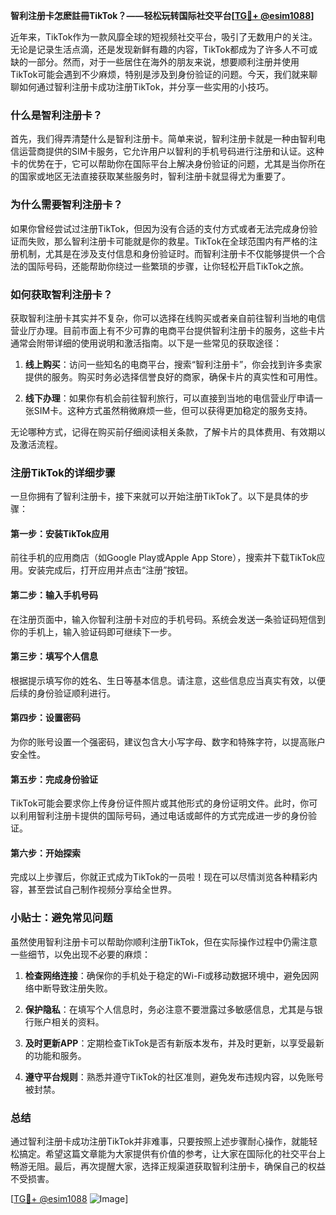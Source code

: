 **智利注册卡怎麽註冊TikTok？——轻松玩转国际社交平台[[TG💪+ @esim1088](https://t.me/s/esim1088)]**

近年来，TikTok作为一款风靡全球的短视频社交平台，吸引了无数用户的关注。无论是记录生活点滴，还是发现新鲜有趣的内容，TikTok都成为了许多人不可或缺的一部分。然而，对于一些居住在海外的朋友来说，想要顺利注册并使用TikTok可能会遇到不少麻烦，特别是涉及到身份验证的问题。今天，我们就来聊聊如何通过智利注册卡成功注册TikTok，并分享一些实用的小技巧。

### 什么是智利注册卡？

首先，我们得弄清楚什么是智利注册卡。简单来说，智利注册卡就是一种由智利电信运营商提供的SIM卡服务，它允许用户以智利的手机号码进行注册和认证。这种卡的优势在于，它可以帮助你在国际平台上解决身份验证的问题，尤其是当你所在的国家或地区无法直接获取某些服务时，智利注册卡就显得尤为重要了。

### 为什么需要智利注册卡？

如果你曾经尝试过注册TikTok，但因为没有合适的支付方式或者无法完成身份验证而失败，那么智利注册卡可能就是你的救星。TikTok在全球范围内有严格的注册机制，尤其是在涉及支付信息和身份验证时。而智利注册卡不仅能够提供一个合法的国际号码，还能帮助你绕过一些繁琐的步骤，让你轻松开启TikTok之旅。

### 如何获取智利注册卡？

获取智利注册卡其实并不复杂，你可以选择在线购买或者亲自前往智利当地的电信营业厅办理。目前市面上有不少可靠的电商平台提供智利注册卡的服务，这些卡片通常会附带详细的使用说明和激活指南。以下是一些常见的获取途径：

1. **线上购买**：访问一些知名的电商平台，搜索“智利注册卡”，你会找到许多卖家提供的服务。购买时务必选择信誉良好的商家，确保卡片的真实性和可用性。
   
2. **线下办理**：如果你有机会前往智利旅行，可以直接到当地的电信营业厅申请一张SIM卡。这种方式虽然稍微麻烦一些，但可以获得更加稳定的服务支持。

无论哪种方式，记得在购买前仔细阅读相关条款，了解卡片的具体费用、有效期以及激活流程。

### 注册TikTok的详细步骤

一旦你拥有了智利注册卡，接下来就可以开始注册TikTok了。以下是具体的步骤：

#### 第一步：安装TikTok应用
前往手机的应用商店（如Google Play或Apple App Store），搜索并下载TikTok应用。安装完成后，打开应用并点击“注册”按钮。

#### 第二步：输入手机号码
在注册页面中，输入你智利注册卡对应的手机号码。系统会发送一条验证码短信到你的手机上，输入验证码即可继续下一步。

#### 第三步：填写个人信息
根据提示填写你的姓名、生日等基本信息。请注意，这些信息应当真实有效，以便后续的身份验证顺利进行。

#### 第四步：设置密码
为你的账号设置一个强密码，建议包含大小写字母、数字和特殊字符，以提高账户安全性。

#### 第五步：完成身份验证
TikTok可能会要求你上传身份证件照片或其他形式的身份证明文件。此时，你可以利用智利注册卡提供的国际号码，通过电话或邮件的方式完成进一步的身份验证。

#### 第六步：开始探索
完成以上步骤后，你就正式成为TikTok的一员啦！现在可以尽情浏览各种精彩内容，甚至尝试自己制作视频分享给全世界。

### 小贴士：避免常见问题

虽然使用智利注册卡可以帮助你顺利注册TikTok，但在实际操作过程中仍需注意一些细节，以免出现不必要的麻烦：

1. **检查网络连接**：确保你的手机处于稳定的Wi-Fi或移动数据环境中，避免因网络中断导致注册失败。
   
2. **保护隐私**：在填写个人信息时，务必注意不要泄露过多敏感信息，尤其是与银行账户相关的资料。

3. **及时更新APP**：定期检查TikTok是否有新版本发布，并及时更新，以享受最新的功能和服务。

4. **遵守平台规则**：熟悉并遵守TikTok的社区准则，避免发布违规内容，以免账号被封禁。

### 总结

通过智利注册卡成功注册TikTok并非难事，只要按照上述步骤耐心操作，就能轻松搞定。希望这篇文章能为大家提供有价值的参考，让大家在国际化的社交平台上畅游无阻。最后，再次提醒大家，选择正规渠道获取智利注册卡，确保自己的权益不受损害。

[[TG💪+ @esim1088](https://t.me/s/esim1088) ![Image](https://i.postimg.cc/4NQfJmqS/Snipaste-2025-05-13-00-14-12.png)]